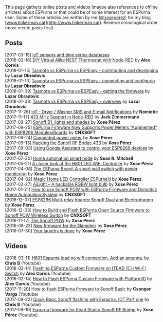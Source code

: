 This page gathers online posts and videos (maybe also references to offline articles) about ESPurna or that could be of some interest for an ESPurna user. Some of these articles are written by me ([@xoseperez](https://github.com/xoseperez)) for my blog [www.tinkerman.cat](http://www.tinkerman.cat). Reverse cronological order (most recent posts first).

## Posts

[2017-03-15] [IoT sensors and time series databases](https://watchmysys.com/blog/2018/03/iot-sensors-time-series-databases/)  
[2018-02-16] [DIY Virtual Alike NEST Thermostat with Node-RED](https://www.hackster.io/alex-corvis-84/diy-virtual-alike-nest-thermostat-with-node-red-04e6f4) by **Alex Corvis**  
[2018-01-15] [Tasmota vs ESPurna vs ESPEasy -
contributing and developing](https://lobradov.github.io/FOSS-Firmware-comparison-developers/) by **Lazar Obradovic**  
[2018-01-10] [Tasmota vs ESPurna vs ESPEasy -
connecting and configurin](https://lobradov.github.io/FOSS-Firmware-comparison-configuration/) by **Lazar Obradovic**  
[2018-01-09] [Tasmota vs ESPurna vs ESPEasy -
getting the firmware](https://lobradov.github.io/FOSS-Firmware-comparison-getting-firmware/) by **Lazar Obradovic**  
[2018-01-08] [Tasmota vs ESPurna vs ESPEasy - overview](https://lobradov.github.io/FOSS-Firmware-comparison-overview/) by **Lazar Obradovic**  
[2017-11-26] [IoT - Dryer / Washer SMS and E-mail Notifications](https://nomiotic.blogspot.com.es/2017/11/iot-dryer-washer-sms-and-e-mail.html) by **Nomiotic**  
[2017-11-17] [433 MHz Support in Node-RED](https://www.jackenhack.com/433-mhz-support-node-red/) by **Jack Zimmermann**   
[2017-09-27] [Sonoff B1, lights and shades](http://tinkerman.cat/sonoff-b1-lights-and-shades/) by **Xose Pérez**  
[2017-09-25] [ESPurna Firmware Now Supports Power Meters “Augmented” with ESP8266 Modules/Boards](https://www.cnx-software.com/2017/09/25/espurna-firmware-now-supports-power-meters-augmented-with-esp8266-modulesboards/) by **CNXSOFT**  
[2017-09-24] [Connected power meter](http://tinkerman.cat/connected-power-meter/) by **Xose Pérez**  
[2017-09-13] [Hacking the Sonoff RF Bridge 433](http://tinkerman.cat/hacking-sonoff-rf-bridge-433/) by **Xose Pérez**  
[2017-09-03] [Using Google Assistant to control your ESP8266 devices](http://tinkerman.cat/using-google-assistant-control-your-esp8266-devices/) by **Xose Pérez**  
[2017-07-30] [Home automation smart node](https://www.srm.im/2017/07/30/home-automation-smart-node/) by **Sean R. Mitchell**  
[2017-05-21] [A closer look at the H801 LED WiFi Controller](http://tinkerman.cat/closer-look-h801-led-wifi-controller/) by **Xose Pérez**  
[2017-04-08] [The ESPurna Board. A smart wall switch with power monitoring](http://tinkerman.cat/the-espurna-board-a-smart-wall-switch-with-power-monitoring/) by **Xose Pérez**  
[2017-04-02] [Magic Home LED Controller ESPurna’d](http://tinkerman.cat/magic-home-led-controller-espurnad/) by **Xose Pérez**  
[2017-02-27] [AiLight – A hackable RGBW light bulb](http://tinkerman.cat/ailight-hackable-rgbw-light-bulb/) by **Xose Pérez**  
[2017-01-21] [How to use Sonoff POW with ESPurna Firmware and Domoticz Home Automation System](https://www.cnx-software.com/2017/01/21/how-to-use-sonoff-pow-with-espurna-firmware-and-domoticz-home-automation-system/) by **CNXSOFT**  
[2016-12-07] [ESP8266 Multi-relay boards: Sonoff Dual and Electrodragon](http://tinkerman.cat/esp8266-multi-relay-boards-sonoff-dual-electrodragon/) by **Xose Pérez**  
[2016-12-03] [How to Build and Flash ESPurna Open Source Firmware to Sonoff POW Wireless Switch](https://www.cnx-software.com/2016/12/03/building-and-flashing-espurna-open-source-firmware-to-sonoff-pow-wireless-switch/) by **CNXSOFT**  
[2016-11-12] [The Sonoff POW](http://tinkerman.cat/the-sonoff-pow/) by **Xose Pérez**  
[2016-08-23] [New firmware for the Slampher](http://tinkerman.cat/new-firmware-for-the-slampher/) by **Xose Pérez**  
[2016-07-30] [Your laundry is done](http://tinkerman.cat/your-laundry-is-done/) by **Xose Pérez**  


## Videos

[2018-03-11] [H801 Espurna load no wifi connection. Add an antenna.](https://www.youtube.com/watch?v=Fyoz1fdG60o) by **Chris B** (Youtube)  
[2018-02-14] [Flashing ESPurna Custom Firmware on ITEAD 1CH Wi-Fi Switch](https://www.youtube.com/watch?v=7ZbQVdJZdK8) by **Alex Corvis** (Youtube)  
[2018-02-14] [How to Flash ESPurna Custom Firmware with PlatformIO](https://www.youtube.com/watch?v=fjY57_LZj88) by **Alex Corvis** (Youtube)  
[2017-11-20] [How to flash ESPurna firmware to Sonoff Basic](https://www.youtube.com/watch?v=EYeOX4J4yEk) by **Csongor Varga** (Youtube)  
[2017-09-22] [Quick Basic Sonoff flashing with Espurna. IOT Part one](https://www.youtube.com/watch?v=TEa1c50j298) by **Chris B** (Youtube)  
[2017-08-10] [Espurna firmware for Itead Studio Sonoff RF Bridge](https://www.youtube.com/watch?v=uGilGeCAV98) by **Xose Pérez** (Youtube)  

